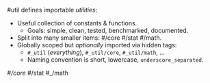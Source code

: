 #util defines importable _utilities_:
- Useful collection of constants & functions.
  - Goals: simple, clean, tested, benchmarked, documented.
- Split into many smaller items: #/core #/stat #/math.
- Globally scoped but _optionally_ imported via hidden tags:
  - `#_util` (_everything_), `#_util/core`, `#_util/math`, ...
  - Naming convention is short, lowercase, `underscore_separated`.

#_/core #_/stat #_/math